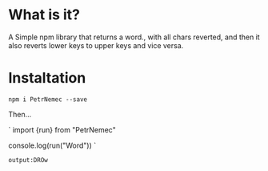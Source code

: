 # What is it?

A Simple npm library that returns a word., with all chars reverted, and then it also reverts lower keys to upper keys and vice versa.

# Instaltation

`npm i PetrNemec --save`

Then...

`
import {run} from "PetrNemec"

console.log(run("Word"))
`

`output:DROw`
